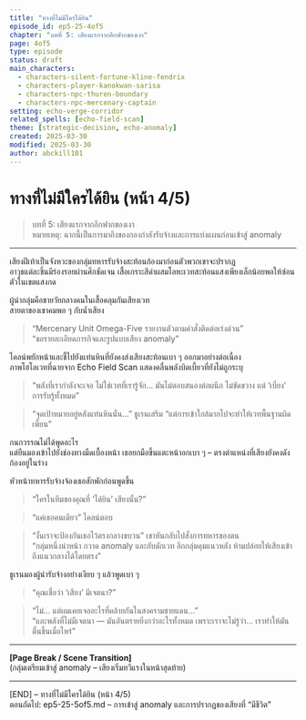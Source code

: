 ```yaml
---
title: "ทางที่ไม่มีใครได้ยิน"
episode_id: ep5-25-4of5
chapter: "บทที่ 5: เสียงแรกจากอีกฟากของเงา"
page: 4of5
type: episode
status: draft
main_characters:
  - characters-silent-fortune-kline-fendrix
  - characters-player-kanokwan-sarisa
  - characters-npc-thuren-boundary
  - characters-npc-mercenary-captain
setting: echo-verge-corridor
related_spells: [echo-field-scan]
theme: [strategic-decision, echo-anomaly]
created: 2025-03-30
modified: 2025-03-30
author: abckill101
---
```


# ทางที่ไม่มีใครได้ยิน (หน้า 4/5)

> บทที่ 5: เสียงแรกจากอีกฟากของเงา  
> หมายเหตุ: ฉากนี้เป็นการมาถึงของกองกำลังรับจ้างและการแบ่งแผนก่อนเข้าสู่ anomaly

---

เสียงฝีเท้าเป็นจังหวะของกลุ่มทหารรับจ้างสะท้อนก้องมาก่อนตัวพวกเขาจะปรากฏ  
อาวุธแต่ละชิ้นมีร่องรอยผ่านศึกชัดเจน เสื้อเกราะสีดำผสมโลหะเวทสะท้อนแสงเพียงเล็กน้อยพอให้ซ่อนตัวในเขตแสงกด

ผู้นำกลุ่มคือชายวัยกลางคนในเสื้อคลุมกันเสียงเวท  
สายตาของเขาคมพอ ๆ กับน้ำเสียง

> “Mercenary Unit Omega-Five รายงานตัวตามคำสั่งติดต่อเร่งด่วน”  
> “ขอรายละเอียดภารกิจและรูปแบบเสียง anomaly”

ไคลน์พยักหน้าและชี้ไปยังแท่นหินที่ยังคงส่งเสียงสะท้อนเบา ๆ ออกมาอย่างต่อเนื่อง  
ภาพโฮโลเวทที่ฉายจาก Echo Field Scan แสดงคลื่นพลังบิดเบี้ยวที่ยังไม่ถูกระบุ

> “พลังที่เรากำลังจะเจอ ไม่ใช่เวทที่เรารู้จัก… มันไม่ตอบสนองต่อผนึก ไม่ขัดขวาง แต่ ‘เบี่ยง’ การรับรู้ทั้งหมด”

> “จุดเป้าหมายอยู่หลังแท่นหินนั่น...” ธูเรนเสริม “แต่การเข้าใกล้มากไปจะทำให้เวทพื้นฐานผิดเพี้ยน”

กนกวรรณไม่ได้พูดอะไร  
แต่ยืนมองเข้าไปยังช่องทางมืดเบื้องหน้า เธอยกมือขึ้นแตะหน้าอกเบา ๆ – ตรงตำแหน่งที่เสียงยังคงดังก้องอยู่ในร่าง

หัวหน้าทหารรับจ้างจ้องเธอสักพักก่อนพูดขึ้น

> “ใครในทีมของคุณที่ ‘ได้ยิน’ เสียงนั้น?”

> “แค่เธอคนเดียว” ไคลน์ตอบ

> “งั้นเราจะป้องกันเธอไว้ตรงกลางขบวน” เขาหันกลับไปสั่งการทหารของตน  
> “กลุ่มหนึ่งนำหน้า กวาด anomaly และกับดักเวท อีกกลุ่มคุมแนวหลัง ห้ามปล่อยให้เสียงเข้าถึงแนวกลางได้โดยตรง”

ธูเรนมองผู้นำรับจ้างอย่างเงียบ ๆ แล้วพูดเบา ๆ

> “คุณเชื่อว่า ‘เสียง’ มีเจตนา?”

> “ไม่... แต่ผมเคยเจออะไรที่คล้ายกันในสงครามชายแดน...”  
> “และพลังที่ไม่มีเจตนา — มันอันตรายยิ่งกว่าอะไรทั้งหมด เพราะเราจะไม่รู้ว่า... เราทำให้มันตื่นขึ้นเมื่อไหร่”

---

**[Page Break / Scene Transition]**  
(กลุ่มเตรียมเข้าสู่ anomaly – เสียงเริ่มทวีแรงในหน้าสุดท้าย)

---

[END] – ทางที่ไม่มีใครได้ยิน (หน้า 4/5)  
ตอนถัดไป: ep5-25-5of5.md – การเข้าสู่ anomaly และการปรากฏของเสียงที่ “มีชีวิต”
